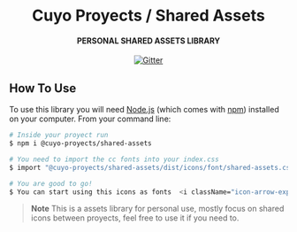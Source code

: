 <h1 align="center">
  <br>
  Cuyo Proyects / Shared Assets
  </br>
</h1>

<h4 align="center">PERSONAL SHARED ASSETS LIBRARY</h4>

<p align="center">
  <a href="https://www.npmjs.com/package/@cuyo-proyects/shared-assets">
    <img src="https://badge.fury.io/js/@cuyo-proyects%2Fshared-assets.svg"
         alt="Gitter"/>
  </a>
</p>

## How To Use

To use this library you will need [Node.js](https://nodejs.org/en/download/) (which comes with [npm](http://npmjs.com)) installed on your computer. From your command line:

```bash
# Inside your proyect run
$ npm i @cuyo-proyects/shared-assets

# You need to import the cc fonts into your index.css
$ import "@cuyo-proyects/shared-assets/dist/icons/font/shared-assets.css";

# You are good to go!
$ You can start using this icons as fonts  <i className="icon-arrow-expand" />
```

> **Note**
> This is a assets library for personal use, mostly focus on shared icons between proyects, feel free to use it if you need to.
